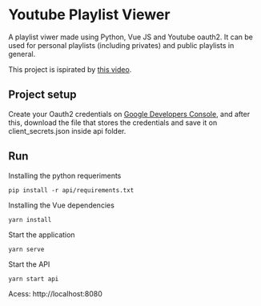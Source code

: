 # Youtube Playlist Viewer

A playlist viwer made using Python, Vue JS and Youtube oauth2. It can be used for personal playlists (including privates) and public playlists in general.

This project is ispirated by [this video](https://www.youtube.com/watch?v=th5_9woFJmk).

## Project setup

Create your Oauth2 credentials on [Google Developers Console](https://console.developers.google.com/apis/credentials), and after this, download the file that stores the credentials and save it on client_secrets.json inside api folder.

## Run

Installing the python requeriments
```
pip install -r api/requirements.txt
```

Installing the Vue dependencies
```
yarn install
```

Start the application
```
yarn serve
```

Start the API
```
yarn start api
```

Acess: http://localhost:8080


